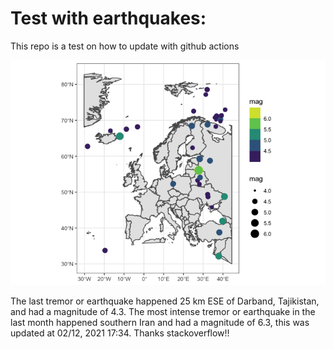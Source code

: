 <!-- README.md is generated from README.Rmd. Please edit that file -->

Test with earthquakes:
======================

This repo is a test on how to update with github actions

![](man/figures/README-unnamed-chunk-2-1.png)

The last tremor or earthquake happened 25 km ESE of Darband, Tajikistan,
and had a magnitude of 4.3. The most intense tremor or earthquake in the
last month happened southern Iran and had a magnitude of 6.3, this was
updated at 02/12, 2021 17:34. Thanks stackoverflow!!
